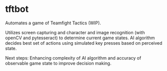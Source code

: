 # tftbot

Automates a game of Teamfight Tactics (WIP).

Utilizes screen capturing and character and image recognition (with openCV and pytesseract) to determine current game states.
AI algorithm decides best set of actions using simulated key presses based on perceived state.

Next steps: Enhancing complexity of AI algorithm and accuracy of observable game state to improve decision making.

